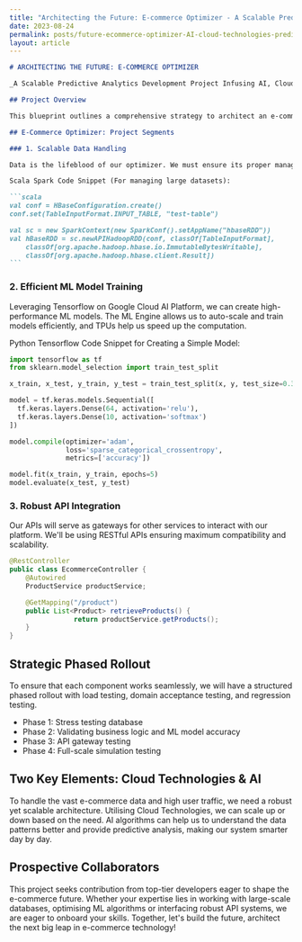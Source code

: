 ```yaml
---
title: "Architecting the Future: E-commerce Optimizer - A Scalable Predictive Analytics Development Project Infusing AI, Cloud Technologies & Robust Data Strategy"
date: 2023-08-24
permalink: posts/future-ecommerce-optimizer-AI-cloud-technologies-predictive-analytics-data-strategy
layout: article
---
```


````markdown
# ARCHITECTING THE FUTURE: E-COMMERCE OPTIMIZER

_A Scalable Predictive Analytics Development Project Infusing AI, Cloud Technologies & Robust Data Strategy_

## Project Overview

This blueprint outlines a comprehensive strategy to architect an e-commerce optimizer leveraging cutting-edge cloud technologies, AI, and a robust data handling strategy. Our goal is to build a scalable, robust, and highly efficient solution capable of managing vast datasets and high user traffic, providing seamless user experience. Let's embark on this journey.

## E-Commerce Optimizer: Project Segments

### 1. Scalable Data Handling

Data is the lifeblood of our optimizer. We must ensure its proper management, storage, and retrieval. For this, we'll use a partitioned architecture with a distributed database system like Google Cloud Bigtable.

Scala Spark Code Snippet (For managing large datasets):

```scala
val conf = HBaseConfiguration.create()
conf.set(TableInputFormat.INPUT_TABLE, "test-table")

val sc = new SparkContext(new SparkConf().setAppName("hbaseRDD"))
val hBaseRDD = sc.newAPIHadoopRDD(conf, classOf[TableInputFormat],
    classOf[org.apache.hadoop.hbase.io.ImmutableBytesWritable],
    classOf[org.apache.hadoop.hbase.client.Result])
```
````

### 2. Efficient ML Model Training

Leveraging Tensorflow on Google Cloud AI Platform, we can create high-performance ML models. The ML Engine allows us to auto-scale and train models efficiently, and TPUs help us speed up the computation.

Python Tensorflow Code Snippet for Creating a Simple Model:

```python
import tensorflow as tf
from sklearn.model_selection import train_test_split

x_train, x_test, y_train, y_test = train_test_split(x, y, test_size=0.3)

model = tf.keras.models.Sequential([
  tf.keras.layers.Dense(64, activation='relu'),
  tf.keras.layers.Dense(10, activation='softmax')
])

model.compile(optimizer='adam',
              loss='sparse_categorical_crossentropy',
              metrics=['accuracy'])

model.fit(x_train, y_train, epochs=5)
model.evaluate(x_test, y_test)
```

### 3. Robust API Integration

Our APIs will serve as gateways for other services to interact with our platform. We'll be using RESTful APIs ensuring maximum compatibility and scalability.

```java
@RestController
public class EcommerceController {
    @Autowired
    ProductService productService;

    @GetMapping("/product")
    public List<Product> retrieveProducts() {
                return productService.getProducts();
    }
}
```

## Strategic Phased Rollout

To ensure that each component works seamlessly, we will have a structured phased rollout with load testing, domain acceptance testing, and regression testing.

- Phase 1: Stress testing database
- Phase 2: Validating business logic and ML model accuracy
- Phase 3: API gateway testing
- Phase 4: Full-scale simulation testing

## Two Key Elements: Cloud Technologies & AI

To handle the vast e-commerce data and high user traffic, we need a robust yet scalable architecture. Utilising Cloud Technologies, we can scale up or down based on the need. AI algorithms can help us to understand the data patterns better and provide predictive analysis, making our system smarter day by day.

## Prospective Collaborators

This project seeks contribution from top-tier developers eager to shape the e-commerce future. Whether your expertise lies in working with large-scale databases, optimising ML algorithms or interfacing robust API systems, we are eager to onboard your skills. Together, let's build the future, architect the next big leap in e-commerce technology!

```

```
